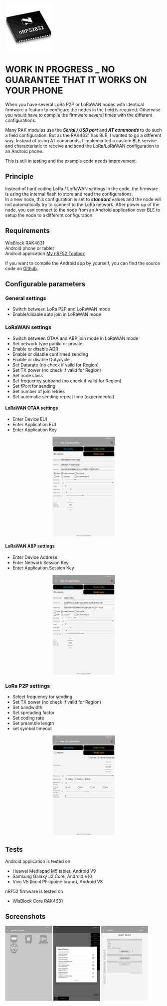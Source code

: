 <img src="./assets/Icon.png" width="150">

# WORK IN PROGRESS _ NO GUARANTEE THAT IT WORKS ON YOUR PHONE

When you have several LoRa P2P or LoRaWAN nodes with identical firmware a feature to configure the nodes in the field is required. Otherwise you would have to compile the firmware several times with the different configurations.

Many RAK modules use the _**Serial / USB port**_ and _**AT commands**_ to do such a field configuration. But as the RAK4631 has BLE, I wanted to go a different way. Instead of using AT commands, I implemented a custom BLE service and characteristic to receive and send the LoRa/LoRaWAN configuration to an Android phone.

This is still in testing and the example code needs improvement.  
  
## Principle
Instead of hard coding LoRa / LoRaWAN settings in the code, the firmware is using the internal flash to store and read the configurations.  
In a new node, this configuration is set to _**standard**_ values and the node will not automatically try to connect to the LoRa network. After power up of the node, you can connect to the node from an Android application over BLE to setup the node to a different configuration.  

## Requirements  
WisBlock RAK4631    
Android phone or tablet    
Android application [My nRF52 Toolbox](https://play.google.com/store/apps/details?id=tk.giesecke.my_nrf52_tb)    

If you want to compile the Android app by yourself, you can find the source code on [Github](https://github.com/beegee-tokyo/My-nRF52-Toolbox).

## Configurable parameters
### General settings
- Switch between LoRa P2P and LoRaWAN mode
- Enable/disable auto join in LoRaWAN mode

### LoRaWAN settings
- Switch between OTAA and ABP join mode in LoRaWAN mode
- Set network type public or private
- Enable or disable ADR
- Enable or disable confirmed sending
- Enable or disable Dutycycle
- Set Datarate (no check if valid for Region)
- Set TX power (no check if valid for Region)
- Set node class
- Set frequency subband (no check if valid for Region)
- Set fPort for sending
- Set number of join retries
- Set automatic sending repeat time (experimental)

#### LoRaWAN OTAA settings
- Enter Device EUI
- Enter Application EUI
- Enter Application Key

<center><img src="./assets/large-7.jpg" width="200"></center>

#### LoRaWAN ABP settings
- Enter Device Address
- Enter Network Session Key
- Enter Application Session Key

<center><img src="./assets/large-9.jpg" width="200"></center>

### LoRa P2P settings
- Select frequency for sending
- Set TX power (no check if valid for Region)
- Set bandwidth
- Set spreading factor
- Set coding rate
- Set preamble length
- set symbol timeout

<center><img src="./assets/large-8.jpg" width="200"></center>

## Tests
Android application is tested on
- Huawei Mediapad M5 tablet, Android V9
- Samsung Galaxy J2 Core, Android V10
- Vivo V5 (local Philippine brand), Android V8

nRF52 firmware is tested on
- WisBlock Core RAK4631

## Screenshots
<img src="./assets/large-1.jpg" width="150">&nbsp;<img src="./assets/large-2.jpg" width="150">&nbsp;<img src="./assets/large-10.jpg" width="150">